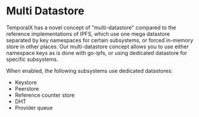 # Multi Datastore

TemporalX has a novel concept of "multi-datastore" compared to the reference implementations of IPFS, which use one mega datastore separated by key namespaces for certain subsystems, or forced in-memory store in other places. Our multi-datastore concept allows you to use either namespace keys as is done with go-ipfs, or using dedicated datastore for specific subsystems.

When enabled, the following subsystems use dedicated datastores:

* Keystore
* Peerstore
* Reference counter store
* DHT
* Provider queue